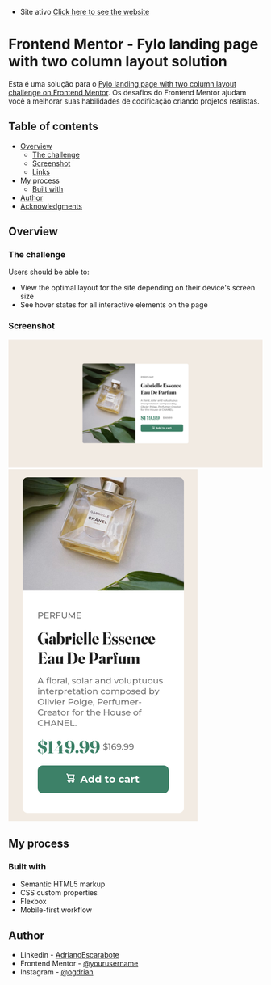 - Site ativo [Click here to see the website](https://adrianoescarabote.github.io/product-preview-card-component-main/)

# Frontend Mentor - Fylo landing page with two column layout solution

Esta é uma solução para o [Fylo landing page with two column layout challenge on Frontend Mentor](https://www.frontendmentor.io/challenges/fylo-landing-page-with-two-column-layout-5ca5ef041e82137ec91a50f5). Os desafios do Frontend Mentor ajudam você a melhorar suas habilidades de codificação criando projetos realistas.

## Table of contents

- [Overview](#overview)
  - [The challenge](#the-challenge)
  - [Screenshot](#screenshot)
  - [Links](#links)
- [My process](#my-process)
  - [Built with](#built-with)
- [Author](#author)
- [Acknowledgments](#acknowledgments)


## Overview

### The challenge

Users should be able to:

- View the optimal layout for the site depending on their device's screen size
- See hover states for all interactive elements on the page

### Screenshot

![](./screenshots/screenshotdesktop.png)
![](./screenshots/screenshotmobile.png)


## My process

### Built with

- Semantic HTML5 markup
- CSS custom properties
- Flexbox
- Mobile-first workflow

## Author

- Linkedin - [AdrianoEscarabote](https://www.linkedin.com/in/adriano-escarabote-944b02233/)
- Frontend Mentor - [@yourusername](https://www.frontendmentor.io/profile/AdrianoEscarabote)
- Instagram - [@ogdrian](https://www.instagram.com/ogdrian/)
